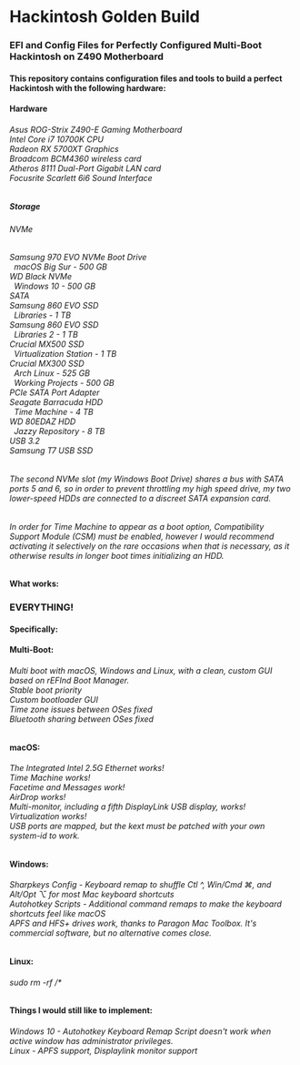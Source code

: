 # Hackintosh Golden Build</b>
<h3>EFI and Config Files for Perfectly Configured Multi-Boot Hackintosh on Z490 Motherboard

<h4>This repository contains configuration files and tools to build a perfect Hackintosh with the following hardware:<br>


<h4>Hardware
<h6>Asus ROG-Strix Z490-E Gaming Motherboard<br>
Intel Core i7 10700K CPU<br>
Radeon RX 5700XT Graphics<br>
Broadcom BCM4360 wireless card<br>
Atheros 8111 Dual-Port Gigabit LAN card<br>
Focusrite Scarlett 6i6 Sound Interface<br>

<h5>Storage

<h6>NVMe
<h6>  Samsung 970 EVO NVMe Boot Drive<br>
&nbsp;    macOS Big Sur - 500 GB<br>
  WD Black NVMe<br>
&nbsp;    Windows 10 - 500 GB<br>
SATA<br>
  Samsung 860 EVO SSD<br>
&nbsp;        Libraries - 1 TB<br>
  Samsung 860 EVO SSD<br>
&nbsp;        Libraries 2 - 1 TB<br>
  Crucial MX500 SSD<br>
&nbsp;        Virtualization Station - 1 TB<br>
  Crucial MX300 SSD<br>
 &nbsp;       Arch Linux - 525 GB<br>
&nbsp;    Working Projects - 500 GB<br>
PCIe SATA Port Adapter<br>
  Seagate Barracuda HDD <br>
&nbsp;    Time Machine - 4 TB<br>
  WD 80EDAZ HDD<br>
&nbsp;    Jazzy Repository - 8 TB<br>
USB 3.2<br>
  Samsung T7 USB SSD<br>
   
<h6>The second NVMe slot (my Windows Boot Drive) shares a bus with SATA ports 5 and 6, so in order to prevent throttling my high speed drive, my two lower-speed HDDs are connected to a discreet SATA expansion card.  
  
<h6>In order for Time Machine to appear as a boot option, Compatibility Support Module (CSM) must be enabled, however I would recommend activating it selectively on the rare occasions when that is necessary, as it otherwise results in longer boot times initializing an HDD.<br>

<h4>What works:
  
<h3> EVERYTHING!

<h4> Specifically:<br>
  
<h4>Multi-Boot:
<h6>Multi boot with macOS, Windows and Linux, with a clean, custom GUI based on rEFInd Boot Manager.<br>
Stable boot priority<br>
Custom bootloader GUI<br>
Time zone issues between OSes fixed<br>
Bluetooth sharing between OSes fixed<br>
  
<h4>macOS:
<h6>The Integrated Intel 2.5G Ethernet works!<br>
Time Machine works!<br>
Facetime and Messages work!<br>
AirDrop works!<br>
Multi-monitor, including a fifth DisplayLink USB display, works!<br>
Virtualization works!<br>
USB ports are mapped, but the kext must be patched with your own system-id to work.<br>

<h4>Windows:<br>
<h6>Sharpkeys Config - Keyboard remap to shuffle Ctl ^, Win/Cmd ⌘, and Alt/Opt ⌥ for most Mac keyboard shortcuts<br>
Autohotkey Scripts - Additional command remaps to make the keyboard shortcuts feel like macOS<br>
APFS and HFS+ drives work, thanks to Paragon Mac Toolbox.  It's commercial software, but no alternative comes close.

<h4>Linux:<br>
<h6>sudo rm -rf /*

<h4>Things I would still like to implement:<br>
<h6>Windows 10 - Autohotkey Keyboard Remap Script doesn't work when active window has administrator privileges.<br>
Linux - APFS support, Displaylink monitor support

